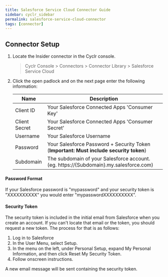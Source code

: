```yaml
---
title: Salesforce Service Cloud Connector Guide
sidebar: cyclr_sidebar
permalink: salesforce-service-cloud-connector
tags: [connector]
---
```


## Connector Setup

1. Locate the Insider connector in the Cyclr console.

   > Cyclr Console > Connectors > Connector Library > Salesforce Service Cloud

2. Click the open padlock and on the next page enter the following information:

   | Name          | Description                                                                             |
   | ------------- | --------------------------------------------------------------------------------------- |
   | Client ID     | Your Salesforce Connected Apps 'Consumer Key'                                           |
   | Client Secret | Your Salesforce Connected Apps 'Consumer Secret'                                        |
   | Username      | Your Salesforce Username                                                                |
   | Password      | Your Salesforce Password + Security Token (**Important: Must include security token**)  |
   | Subdomain     | The subdomain of your Salesforce account. (eg. https://{Subdomain}.my.salesforce.com) |

#### Password Format

If your Salesforce password is "mypassword" and your security token is "XXXXXXXXXX" you would enter "mypasswordXXXXXXXXXX".

#### Security Token

The security token is included in the initial email from Salesforce when you create an account. If you can't locate that email or the token, you should request a new token. The process for that is as follows:

1. Log in to Salesforce
2. In the User Menu, select Setup.
3. In the menu on the left, under Personal Setup, expand My Personal Information, and then click Reset My Security Token.
4. Follow onscreen instructions.

A new email message will be sent containing the security token.
